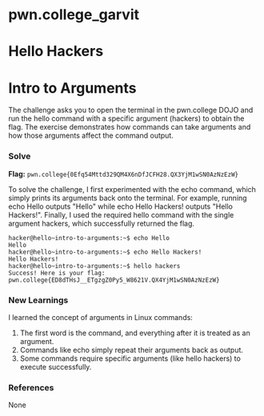 # pwn.college_garvit
# Hello Hackers

# Intro to Arguments
The challenge asks you to open the terminal in the pwn.college DOJO and run the hello command with a specific argument (hackers) to obtain the flag. The exercise demonstrates how commands can take arguments and how those arguments affect the command output.

### Solve
**Flag:** `pwn.college{0Efq54Mttd329QM4X6nDfJCFH28.QX3YjM1wSN0AzNzEzW}`

To solve the challenge, I first experimented with the echo command, which simply prints its arguments back onto the terminal. For example, running echo Hello outputs "Hello" while echo Hello Hackers! outputs "Hello Hackers!". Finally, I used the required hello command with the single argument hackers, which successfully returned the flag.

```
hacker@hello~intro-to-arguments:~$ echo Hello
Hello
hacker@hello~intro-to-arguments:~$ echo Hello Hackers!
Hello Hackers!
hacker@hello~intro-to-arguments:~$ hello hackers
Success! Here is your flag:
pwn.college{ED8dTHsJ__ETgzgZ0Py5_W8621V.QX4YjM1wSN0AzNzEzW}
```
    
### New Learnings
I learned the concept of arguments in Linux commands:

1. The first word is the command, and everything after it is treated as an argument.
2. Commands like echo simply repeat their arguments back as output.
3. Some commands require specific arguments (like hello hackers) to execute successfully.

### References 
None